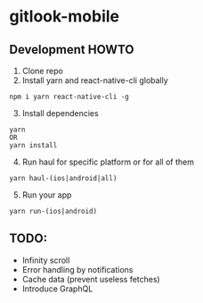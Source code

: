 # gitlook-mobile

## Development HOWTO
1. Clone repo
2. Install yarn and react-native-cli globally
```
npm i yarn react-native-cli -g
```
3. Install dependencies
```
yarn
OR
yarn install
```
4. Run haul for specific platform or for all of them
```
yarn haul-(ios|android|all)
```
5. Run your app
```
yarn run-(ios|android)
```

## TODO:

- Infinity scroll
- Error handling by notifications
- Cache data (prevent useless fetches)
- Introduce GraphQL

